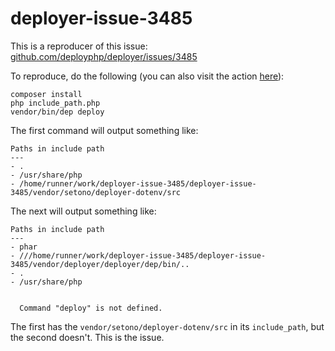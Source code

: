 # deployer-issue-3485

This is a reproducer of this issue: [github.com/deployphp/deployer/issues/3485](https://github.com/deployphp/deployer/issues/3485)

To reproduce, do the following (you can also visit the action [here](https://github.com/loevgaard/deployer-issue-3485/actions/runs/4167048675)):

```shell
composer install
php include_path.php
vendor/bin/dep deploy
```

The first command will output something like:

```text
Paths in include path
---
- .
- /usr/share/php
- /home/runner/work/deployer-issue-3485/deployer-issue-3485/vendor/setono/deployer-dotenv/src
```

The next will output something like:

```text
Paths in include path
---
- phar
- ///home/runner/work/deployer-issue-3485/deployer-issue-3485/vendor/deployer/deployer/dep/bin/..
- .
- /usr/share/php

                                    
  Command "deploy" is not defined.  
```

The first has the `vendor/setono/deployer-dotenv/src` in its `include_path`, but the second doesn't. This is the issue.
